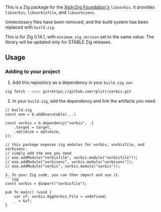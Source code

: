 This is a Zig package for the [Xiph.Org Foundation's](https://xiph.org) `libvorbis`. It provides `libvorbis`, `libvorbisfile`, and `libvorbisenc`.

Unnecessary files have been removed, and the build system has been replaced with `build.zig`.

This is for Zig 0.14.1, with `minimum_zig_version` set to the same value. The library will be updated only for STABLE Zig releases.

## Usage
### Adding to your project

1. Add this repository as a dependency in your `build.zig.zon`
```sh
zig fetch --save git+https://github.com/rplstr/vorbis.git
```

2. In your `build.zig`, add the dependency and link the artifacts you need.
```zig
// build.zig
const exe = b.addExecutable(...)

const vorbis = b.dependency("vorbis", .{
    .target = target,
    .optimize = optimize,
});

// this package exposes zig modules for vorbis, vorbisfile, and vorbisenc.
// simply add the one you need
// exe.addModule("vorbisfile", vorbis.module("vorbisfile"));
// exe.addModule("vorbisenc", vorbis.module("vorbisenc"));
// exe.addModule("vorbis", vorbis.module("vorbis"));

3. In your Zig code, you can then import and use it.
```zig
const vorbis = @import("vorbisfile");

pub fn main() !void {
    var vf: vorbis.OggVorbis_File = undefined;
    _ = &vf;
}
```
